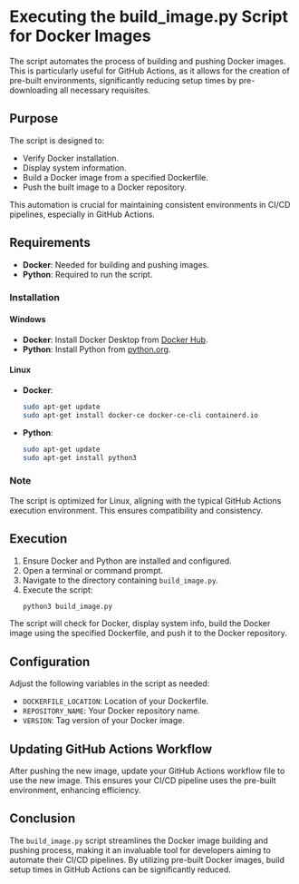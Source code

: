 # Executing the build_image.py Script for Docker Images

The script automates the process of building and pushing Docker images. This is particularly useful for GitHub Actions, as it allows for the creation of pre-built environments, significantly reducing setup times by pre-downloading all necessary requisites.

## Purpose

The script is designed to:
- Verify Docker installation.
- Display system information.
- Build a Docker image from a specified Dockerfile.
- Push the built image to a Docker repository.

This automation is crucial for maintaining consistent environments in CI/CD pipelines, especially in GitHub Actions.

## Requirements

- **Docker**: Needed for building and pushing images.
- **Python**: Required to run the script.

### Installation

#### Windows

- **Docker**: Install Docker Desktop from [Docker Hub](https://hub.docker.com/editions/community/docker-ce-desktop-windows).
- **Python**: Install Python from [python.org](https://www.python.org/downloads/windows/).

#### Linux

- **Docker**:
  ```bash
  sudo apt-get update
  sudo apt-get install docker-ce docker-ce-cli containerd.io
  ```
- **Python**:
  ```bash
  sudo apt-get update
  sudo apt-get install python3
  ```

### Note

The script is optimized for Linux, aligning with the typical GitHub Actions execution environment. This ensures compatibility and consistency.

## Execution

1. Ensure Docker and Python are installed and configured.
2. Open a terminal or command prompt.
3. Navigate to the directory containing `build_image.py`.
4. Execute the script:
   ```bash
   python3 build_image.py
   ```

The script will check for Docker, display system info, build the Docker image using the specified Dockerfile, and push it to the Docker repository.

## Configuration

Adjust the following variables in the script as needed:

- `DOCKERFILE_LOCATION`: Location of your Dockerfile.
- `REPOSITORY_NAME`: Your Docker repository name.
- `VERSION`: Tag version of your Docker image.

## Updating GitHub Actions Workflow

After pushing the new image, update your GitHub Actions workflow file to use the new image. This ensures your CI/CD pipeline uses the pre-built environment, enhancing efficiency.

## Conclusion

The `build_image.py` script streamlines the Docker image building and pushing process, making it an invaluable tool for developers aiming to automate their CI/CD pipelines. By utilizing pre-built Docker images, build setup times in GitHub Actions can be significantly reduced.